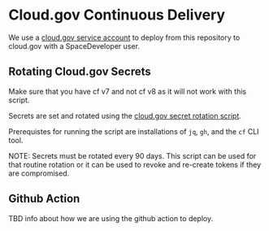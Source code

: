 # Cloud.gov Continuous Delivery

We use a [cloud.gov service account](https://cloud.gov/docs/services/cloud-gov-service-account/) to deploy from this repository to cloud.gov with a SpaceDeveloper user.

## Rotating Cloud.gov Secrets

Make sure that you have cf v7 and not cf v8 as it will not work with this script. 

Secrets are set and rotated using the [cloud.gov secret rotation script](./scripts/rotate_cloud_secrets.sh).

Prerequistes for running the script are installations of `jq`, `gh`, and the `cf` CLI tool. 

NOTE: Secrets must be rotated every 90 days. This script can be used for that routine rotation or it can be used to revoke and re-create tokens if they are compromised.

## Github Action

TBD info about how we are using the github action to deploy.

